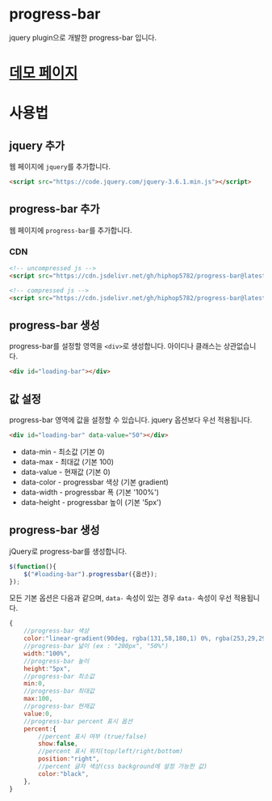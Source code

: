 # progress-bar

jquery plugin으로 개발한 progress-bar 입니다.

# [데모 페이지](https://hiphop5782.github.io/progress-bar)

# 사용법

## jquery 추가

웹 페이지에 `jquery`를 추가합니다.

```html
<script src="https://code.jquery.com/jquery-3.6.1.min.js"></script>
```

## progress-bar 추가

웹 페이지에 `progress-bar`를 추가합니다.

### CDN

```html
<!-- uncompressed js -->
<script src="https://cdn.jsdelivr.net/gh/hiphop5782/progress-bar@latest/dist/progress-bar.js"></script>

<!-- compressed js -->
<script src="https://cdn.jsdelivr.net/gh/hiphop5782/progress-bar@latest/dist/progress-bar.min.js"></script>
```

## progress-bar 생성

progress-bar를 설정할 영역을 `<div>`로 생성합니다. 아이디나 클래스는 상관없습니다.

```html
<div id="loading-bar"></div>
```

## 값 설정

progress-bar 영역에 값을 설정할 수 있습니다. jquery 옵션보다 우선 적용됩니다.

```html
<div id="loading-bar" data-value="50"></div>
```

- data-min - 최소값 (기본 0)
- data-max - 최대값 (기본 100)
- data-value - 현재값 (기본 0)
- data-color - progressbar 색상 (기본 gradient)
- data-width - progressbar 폭 (기본 '100%')
- data-height - progressbar 높이 (기본 '5px')

## progress-bar 생성

jQuery로 progress-bar를 생성합니다.

```js
$(function(){
    $("#loading-bar").progressbar({옵션});
});
```

모든 기본 옵션은 다음과 같으며, `data-` 속성이 있는 경우 `data-` 속성이 우선 적용됩니다.

```js
{
    //progress-bar 색상
    color:"linear-gradient(90deg, rgba(131,58,180,1) 0%, rgba(253,29,29,1) 50%, rgba(252,176,69,1) 100%)",
    //progress-bar 넓이 (ex : "200px", "50%")
    width:"100%",
    //progress-bar 높이
    height:"5px",
    //progress-bar 최소값
    min:0,
    //progress-bar 최대값
    max:100,
    //progress-bar 현재값
    value:0,
    //progress-bar percent 표시 옵션
    percent:{
        //percent 표시 여부 (true/false)
        show:false,
        //percent 표시 위치(top/left/right/bottom)
        position:"right",
        //percent 글자 색상(css background에 설정 가능한 값)
        color:"black",
    },
}
```
